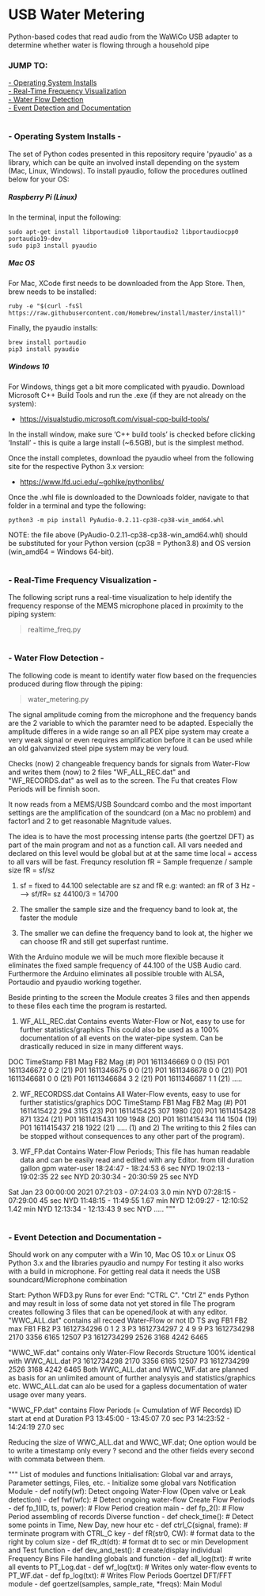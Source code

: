 # USB Water Metering 
Python-based codes that read audio from the WaWiCo USB adapter to determine whether water is flowing through a household pipe

### JUMP TO:
<a href="#start">- Operating System Installs</a><br>
<a href="#realtime">- Real-Time Frequency Visualization</a><br>
<a href="#flow">- Water Flow Detection</a><br>
<a href="#event">- Event Detection and Documentation</a><br>

<a id="start"></a>
#
### - Operating System Installs -
The set of Python codes presented in this repository require 'pyaudio' as a library, which can be quite an involved install depending on the system (Mac, Linux, Windows). To install pyaudio, follow the procedures outlined below for your OS:

##### Raspberry Pi (Linux)
In the terminal, input the following:

    sudo apt-get install libportaudio0 libportaudio2 libportaudiocpp0 portaudio19-dev
    sudo pip3 install pyaudio
    
##### Mac OS
For Mac, XCode first needs to be downloaded from the App Store. Then, brew needs to be installed:

    ruby -e "$(curl -fsSl https://raw.githubusercontent.com/Homebrew/install/master/install)"
    
Finally, the pyaudio installs:

    brew install portaudio
    pip3 install pyaudio
    
##### Windows 10
For Windows, things get a bit more complicated with pyaudio. Download Microsoft C++ Build Tools and run the .exe (if they are not already on the system):
- https://visualstudio.microsoft.com/visual-cpp-build-tools/

In the install window, make sure ‘C++ build tools’ is checked before clicking ‘Install’ - this is quite a large install (~6.5GB), but is the simplest method.

Once the install completes, download the pyaudio wheel from the following site for the respective Python 3.x version:

- https://www.lfd.uci.edu/~gohlke/pythonlibs/

Once the .whl file is downloaded to the Downloads folder, navigate to that folder in a terminal and type the following:

    python3 -m pip install PyAudio-0.2.11-cp38-cp38-win_amd64.whl

NOTE: the file above (PyAudio-0.2.11-cp38-cp38-win_amd64.whl) should be substituted for your Python version (cp38 = Python3.8) and OS version (win_amd64 = Windows 64-bit).
<a id="realtime"></a>
#
### - Real-Time Frequency Visualization -
The following script runs a real-time visualization to help identify the frequency response of the MEMS microphone placed in proximity to the piping system:
> realtime_freq.py
<a id="flow"></a>
#
### - Water Flow Detection -
The following code is meant to identify water flow based on the frequencies produced during flow through the piping: 
> water_metering.py

The signal amplitude coming from the microphone and the frequency bands are the
2 variable to which the paramter need to be adapted.  Especially the amplitude
differes in a wide range so an all PEX pipe system may create a very weak signal
or even requires amplification before it can be used while an old galvanvized
steel pipe system may be  very loud.

Checks (now) 2 changeable frequency bands for  signals from Water-Flow and
writes them (now) to 2 files  "WF_ALL_REC.dat" and "WF_RECORDS.dat" as well as
to the screen. The Fu that creates Flow Periods will be finnish soon.

It now reads from a MEMS/USB Soundcard combo and the most important settings
are the amplification of the soundcard (on a Mac no problem) and factor1 and 2
to get reasonable Magnitude values.

The idea is to have the most processing intense parts (the goertzel DFT) as
part of the main program and not as a function call.
All vars needed  and declared  on this level would be global but at at the same
time local = access to all vars will be fast.
Frequncy resolution fR = Sample frequenze / sample size  fR = sf/sz
1. sf = fixed to 44.100
   selectable are sz and fR
   e.g: wanted: an fR of 3 Hz   ---> sf/fR= sz  44100/3 = 14700

2. The smaller the sample size and the frequency band to look at,  the faster the module

3. The smaller we can define the frequency band to look at,  the higher we can
   choose fR   and still get superfast runtime.

With the Arduino module we will be much more flexible because it eliminates the
fixed sample frequency of 44.100 of the USB Audio card.  Furthermore the Arduino
eliminates all possible trouble with ALSA, Portaudio and pyaudio working together.

Beside printing to the screen the Module creates 3 files and then appends to
these files each time the program is restarted.


1. WF_ALL_REC.dat
Contains events Water-Flow or Not, easy to use for further statistics/graphics
This could also be used as a 100%  documentation of all events on the water-pipe
system. Can be drastically reduced in size in many different ways.

DOC TimeStamp FB1 Mag FB2 Mag  (#)
P01 1611346669     0       0  (15)
P01 1611346672     0       2  (21)
P01 1611346675     0       0  (21)
P01 1611346678     0       0  (21)
P01 1611346681     0       0  (21)
P01 1611346684     3       2  (21)
P01 1611346687     1       1  (21)
.....

2. WF_RECORDSS.dat
Contains All Water-Flow events, easy to use for further statistics/graphics
DOC TimeStamp FB1 Mag FB2 Mag  (#)
P01 1611415422   294    3115  (23)
P01 1611415425   307    1980  (20)
P01 1611415428   871    1324  (21)
P01 1611415431   109    1948  (20)
P01 1611415434   114    1504  (19)
P01 1611415437   218    1922  (21)
.....
(1) and 2) The writing to this 2 files can be stopped without consequences to any
other part of the program).

3. WF_FP.dat
Contains  Water-Flow Periods; This file has human readable data and
can be easily read and edited with any Editor.
from        till     duration gallon gpm  water-user
18:24:47 - 18:24:53     6 sec NYD
19:02:13 - 19:02:35    22 sec NYD
20:30:34 - 20:30:59    25 sec NYD

Sat Jan 23 00:00:00 2021
07:21:03 - 07:24:03   3.0 min NYD
07:28:15 - 07:29:00    45 sec NYD
11:48:15 - 11:49:55  1.67 min NYD
12:09:27 - 12:10:52  1.42 min NYD
12:13:34 - 12:13:43     9 sec NYD
.....
"""
<a id="event"></a>
#
### - Event Detection and Documentation -

Should work on any computer with a  Win 10, Mac OS 10.x or Linux OS
Python 3.x  and the libraries pyaudio and numpy
For testing it also works with a  build in microphone.
For getting real data it needs the USB soundcard/Microphone combination

Start: Python WFD3.py    Runs for ever End: "CTRL C".
"Ctrl Z" ends Python and may result in loss of some data not yet stored in file
The program creates following 3 files that can be opened/look at with any editor.
"WWC_ALL.dat"  contains all recoed Water-Flow or  not
ID TS          avg FB1    FB2  max FB1    FB2
P3 1612734296       0       1       2       3
P3 1612734297       2       4       9       9
P3 1612734298    2170    3356    6165   12507
P3 1612734299    2526    3168    4242    6465

"WWC_WF.dat" contains only Water-Flow   Records
Structure 100% identical with WWC_ALL.dat
P3 1612734298    2170    3356    6165   12507
P3 1612734299    2526    3168    4242    6465
Both WWC_ALL.dat and WWC_WF.dat are planned as basis for an unlimited amount
of further analysyis and statistics/graphics etc.  WWC_ALL.dat can alo be used
for a gapless documentation of water usage over many years.

"WWC_FP.dat"   contains  Flow Periods (= Cumulation of WF Records)
ID start at   end at    Duration
P3 13:45:00 - 13:45:07   7.0 sec
P3 14:23:52 - 14:24:19  27.0 sec

Reducing the size of WWC_ALL.dat and WWC_WF.dat; One option would be to
write a timestamp only every ? second and the other fields every second
with commata between them.


"""
List of modules and functions
Initialisation: Global var and arrays, Parameter settings, Files, etc.
	 - Initialize some global vars
Notification Module
	- def notify(wf):
Detect ongoing Water-Flow  (Open valve or Leak detection)
     	- def fwf(wfc):               # Detect ongoing water-flow
Create  Flow Periods
	- def fp_1(ID, ts, power):    # Flow Period creation main
	- def fp_2():                 # Flow Period assembling of records
Diverse function
	- def check_time():           # Detect some points in Time, New Day, new hour etc
	- def ctrl_C(signal, frame):  # terminate program with CTRL_C key
	- def fR(str0,  CW):          # format data  to the right by colum size
	- def fR_dt(dt):              # format dt to sec or min
Development and Test function
	- def dev_and_test():         # create/display individual Frequency Bins
File handling globals and function
	- def all_log(txt):           # write all events to PT_Log.dat
	- def wf_log(txt):            # Writes only water-flow events to PT_WF.dat
    	- def fp_log(txt):            # Writes Flow Periods
Goertzel DFT/FFT  module
    	- def goertzel(samples, sample_rate, *freqs):
Main Modul

